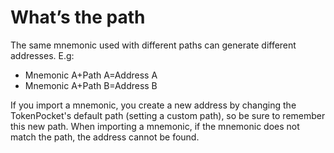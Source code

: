 # What’s the path

The same mnemonic used with different paths can generate different addresses. E.g:

* Mnemonic A+Path A=Address A
* Mnemonic A+Path B=Address B

If you import a mnemonic, you create a new address by changing the TokenPocket's default path \(setting a custom path\), so be sure to remember this new path. When importing a mnemonic, if the mnemonic does not match the path, the address cannot be found.

